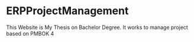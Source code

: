# ERPProjectManagement
This Website is My Thesis on Bachelor Degree. It works to manage project based on PMBOK 4
